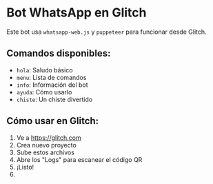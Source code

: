 # Bot WhatsApp en Glitch

Este bot usa `whatsapp-web.js` y `puppeteer` para funcionar desde Glitch.

## Comandos disponibles:
- `hola`: Saludo básico
- `menu`: Lista de comandos
- `info`: Información del bot
- `ayuda`: Cómo usarlo
- `chiste`: Un chiste divertido

## Cómo usar en Glitch:
1. Ve a https://glitch.com
2. Crea nuevo proyecto
3. Sube estos archivos
4. Abre los "Logs" para escanear el código QR
5. ¡Listo!
6. 
